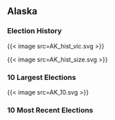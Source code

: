 ## Alaska

### Election History
{{< image src=AK_hist_vic.svg >}}

{{< image src=AK_hist_size.svg >}}

### 10 Largest Elections
{{< image src=AK_10.svg >}}

### 10 Most Recent Elections

